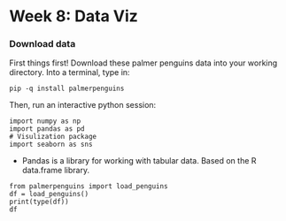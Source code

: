 # Week 8: Data Viz
### Download data 
First things first! Download these palmer penguins data into your working directory. 
Into a terminal, type in: 
```
pip -q install palmerpenguins
```

Then, run an interactive python session:
```
import numpy as np
import pandas as pd
# Visulization package 
import seaborn as sns
```

- Pandas is a library for working with tabular data. Based on the R data.frame library.
```
from palmerpenguins import load_penguins
df = load_penguins()
print(type(df))
df
```  
